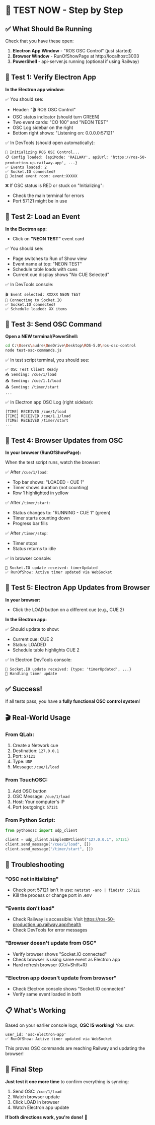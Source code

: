 # 🧪 TEST NOW - Step by Step

## ✅ What Should Be Running

Check that you have these open:

1. **Electron App Window** - "ROS OSC Control" (just started)
2. **Browser Window** - RunOfShowPage at http://localhost:3003
3. **PowerShell** - api-server.js running (optional if using Railway)

## 🎯 Test 1: Verify Electron App

**In the Electron app window:**

✅ You should see:
- Header: "🎬 ROS OSC Control"
- OSC status indicator (should turn GREEN)
- Two event cards: "CO 100" and "NEON TEST"
- OSC Log sidebar on the right
- Bottom right shows: "Listening on: 0.0.0.0:57121"

✅ In DevTools (should open automatically):
```
🚀 Initializing ROS OSC Control...
📋 Config loaded: {apiMode: 'RAILWAY', apiUrl: 'https://ros-50-production.up.railway.app', ...}
✅ Events loaded: 2
✅ Socket.IO connected!
📡 Joined event room: event:XXXXX
```

❌ If OSC status is RED or stuck on "Initializing":
- Check the main terminal for errors
- Port 57121 might be in use

## 🎯 Test 2: Load an Event

**In the Electron app:**
- Click on **"NEON TEST"** event card

✅ You should see:
- Page switches to Run of Show view
- Event name at top: "NEON TEST"
- Schedule table loads with cues
- Current cue display shows "No CUE Selected"

✅ In DevTools console:
```
🎬 Event selected: XXXXX NEON TEST
📡 Connecting to Socket.IO
✅ Socket.IO connected!
✅ Schedule loaded: XX items
```

## 🎯 Test 3: Send OSC Command

**Open a NEW terminal/PowerShell:**
```bash
cd C:\Users\audre\OneDrive\Desktop\ROS-5.0\ros-osc-control
node test-osc-commands.js
```

✅ In test script terminal, you should see:
```
✅ OSC Test Client Ready
📤 Sending: /cue/1/load
📤 Sending: /cue/1.1/load
📤 Sending: /timer/start
...
```

✅ In Electron app OSC Log (right sidebar):
```
[TIME] RECEIVED /cue/1/load
[TIME] RECEIVED /cue/1.1/load
[TIME] RECEIVED /timer/start
...
```

## 🎯 Test 4: Browser Updates from OSC

**In your browser (RunOfShowPage):**

When the test script runs, watch the browser:

✅ After `/cue/1/load`:
- Top bar shows: "LOADED - CUE 1"
- Timer shows duration (not counting)
- Row 1 highlighted in yellow

✅ After `/timer/start`:
- Status changes to: "RUNNING - CUE 1" (green)
- Timer starts counting down
- Progress bar fills

✅ After `/timer/stop`:
- Timer stops
- Status returns to idle

✅ In browser console:
```
📡 Socket.IO update received: timerUpdated
✅ RunOfShow: Active timer updated via WebSocket
```

## 🎯 Test 5: Electron App Updates from Browser

**In your browser:**
- Click the LOAD button on a different cue (e.g., CUE 2)

**In the Electron app:**

✅ Should update to show:
- Current cue: CUE 2
- Status: LOADED
- Schedule table highlights CUE 2

✅ In Electron DevTools console:
```
📨 Socket.IO update received: {type: 'timerUpdated', ...}
🔄 Handling timer update
```

## ✅ Success!

If all tests pass, you have a **fully functional OSC control system**!

## 🎬 Real-World Usage

### From QLab:

1. Create a Network cue
2. Destination: `127.0.0.1`
3. Port: `57121`
4. Type: `UDP`
5. Message: `/cue/1/load`

### From TouchOSC:

1. Add OSC button
2. OSC Message: `/cue/1/load`
3. Host: Your computer's IP
4. Port (outgoing): `57121`

### From Python Script:

```python
from pythonosc import udp_client

client = udp_client.SimpleUDPClient("127.0.0.1", 57121)
client.send_message("/cue/1/load", [])
client.send_message("/timer/start", [])
```

## 🔧 Troubleshooting

### "OSC not initializing"
- Check port 57121 isn't in use: `netstat -ano | findstr :57121`
- Kill the process or change port in .env

### "Events don't load"
- Check Railway is accessible: Visit https://ros-50-production.up.railway.app/health
- Check DevTools for error messages

### "Browser doesn't update from OSC"
- Verify browser shows "Socket.IO connected"
- Check browser is using same event as Electron app
- Hard refresh browser (Ctrl+Shift+R)

### "Electron app doesn't update from browser"
- Check Electron console shows "Socket.IO connected"
- Verify same event loaded in both

## 📋 What's Working

Based on your earlier console logs, **OSC IS working!** You saw:
```
user_id: 'osc-electron-app'
✅ RunOfShow: Active timer updated via WebSocket
```

This proves OSC commands are reaching Railway and updating the browser!

## 🎉 Final Step

**Just test it one more time** to confirm everything is syncing:

1. Send OSC: `/cue/1/load`
2. Watch browser update
3. Click LOAD in browser
4. Watch Electron app update

**If both directions work, you're done!** 🚀

